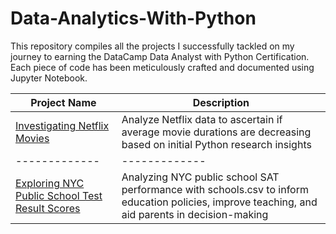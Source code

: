 # Data-Analytics-With-Python
This repository compiles all the projects I successfully tackled on my journey to earning the DataCamp Data Analyst with Python Certification. Each piece of code has been meticulously crafted and documented using Jupyter Notebook.

| Project Name | Description |
| ------------- | ------------- |
| [Investigating Netflix Movies](https://github.com/alisakhikhan/Data-Analytics-With-Python/tree/main/Investigating%20Netflix%20Movies)  | Analyze Netflix data to ascertain if average movie durations are decreasing based on initial Python research insights  |
| ------------- | ------------- |
| [Exploring NYC Public School Test Result Scores](https://github.com/alisakhikhan/Data-Analytics-With-Python/tree/main/Investigating%20Netflix%20Movies)  | Analyzing NYC public school SAT performance with schools.csv to inform education policies, improve teaching, and aid parents in decision-making  |



